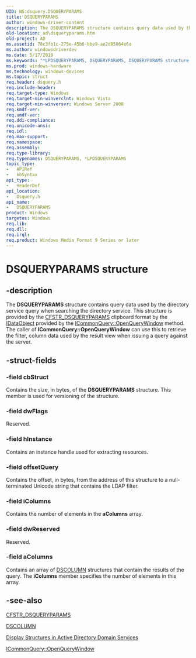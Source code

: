 ```yaml
---
UID: NS:dsquery.DSQUERYPARAMS
title: DSQUERYPARAMS
author: windows-driver-content
description: The DSQUERYPARAMS structure contains query data used by the directory service query when searching the directory service.
old-location: ad\dsqueryparams.htm
old-project: AD
ms.assetid: 78c3fb1c-275e-45b6-bbe9-ae2d85864e6a
ms.author: windowsdriverdev
ms.date: 5/17/2018
ms.keywords: "*LPDSQUERYPARAMS, DSQUERYPARAMS, DSQUERYPARAMS structure [Active Directory], LPDSQUERYPARAMS, LPDSQUERYPARAMS structure pointer [Active Directory], _glines_dsqueryparams, ad.dsqueryparams, dsquery/DSQUERYPARAMS, dsquery/LPDSQUERYPARAMS"
ms.prod: windows-hardware
ms.technology: windows-devices
ms.topic: struct
req.header: dsquery.h
req.include-header: 
req.target-type: Windows
req.target-min-winverclnt: Windows Vista
req.target-min-winversvr: Windows Server 2008
req.kmdf-ver: 
req.umdf-ver: 
req.ddi-compliance: 
req.unicode-ansi: 
req.idl: 
req.max-support: 
req.namespace: 
req.assembly: 
req.type-library: 
req.typenames: DSQUERYPARAMS, *LPDSQUERYPARAMS
topic_type:
-	APIRef
-	kbSyntax
api_type:
-	HeaderDef
api_location:
-	Dsquery.h
api_name:
-	DSQUERYPARAMS
product: Windows
targetos: Windows
req.lib: 
req.dll: 
req.irql: 
req.product: Windows Media Format 9 Series or later
---
```


# DSQUERYPARAMS structure


## -description


The <b>DSQUERYPARAMS</b> structure contains query  data used by the directory service query when searching the directory service. This structure is provided by the <a href="https://msdn.microsoft.com/bb8aea98-8309-42bf-993d-fa408bb4deb2">CFSTR_DSQUERYPARAMS</a> clipboard format by the <a href="_ole_idataobject">IDataObject</a> provided by the <a href="https://msdn.microsoft.com/604c4d7a-1f85-4e5b-9879-be502c5c7bff">ICommonQuery::OpenQueryWindow</a> method. The caller of <b>ICommonQuery::OpenQueryWindow</b> can use this to retrieve the filter, column data used by the result view when issuing a query against the server.


## -struct-fields




### -field cbStruct

Contains the size, in bytes, of the <b>DSQUERYPARAMS</b> structure. This member is used for versioning of the structure.


### -field dwFlags

Reserved.


### -field hInstance

Contains an instance handle used for extracting resources.


### -field offsetQuery

Contains the offset, in bytes,  from the address of this structure to a null-terminated Unicode string that contains the  LDAP filter.


### -field iColumns

Contains the number of elements in the <b>aColumns</b> array.


### -field dwReserved

Reserved.


### -field aColumns

Contains an array of <a href="https://msdn.microsoft.com/b948b114-dd66-4e79-bdd0-559a13a7c644">DSCOLUMN</a> structures that contain the results of the query. The <b>iColumns</b> member specifies the number of elements in this array.


## -see-also




<a href="https://msdn.microsoft.com/bb8aea98-8309-42bf-993d-fa408bb4deb2">CFSTR_DSQUERYPARAMS</a>



<a href="https://msdn.microsoft.com/b948b114-dd66-4e79-bdd0-559a13a7c644">DSCOLUMN</a>



<a href="https://msdn.microsoft.com/bf6aa066-ee7e-4b13-9a4b-1e097632ec5a">Display Structures in Active Directory Domain Services</a>



<a href="https://msdn.microsoft.com/604c4d7a-1f85-4e5b-9879-be502c5c7bff">ICommonQuery::OpenQueryWindow</a>
 

 

